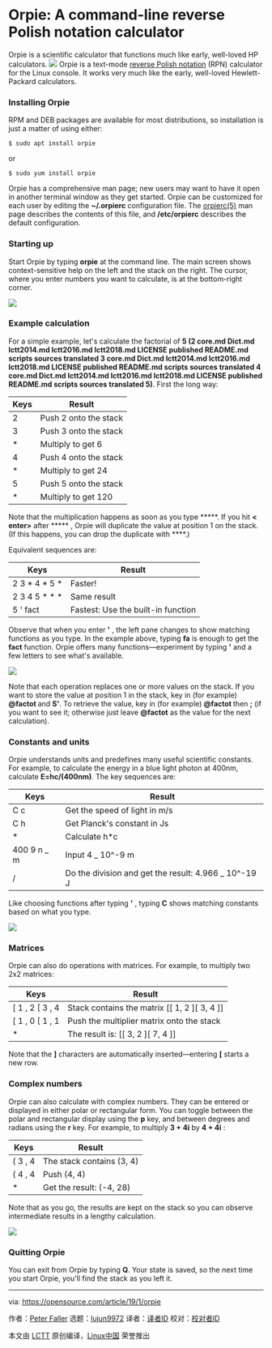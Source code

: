 [#]: collector: (lujun9972)
[#]: translator: ( )
[#]: reviewer: ( )
[#]: publisher: ( )
[#]: url: ( )
[#]: subject: (Orpie: A command-line reverse Polish notation calculator)
[#]: via: (https://opensource.com/article/19/1/orpie)
[#]: author: (Peter Faller https://opensource.com/users/peterfaller)

Orpie: A command-line reverse Polish notation calculator
======
Orpie is a scientific calculator that functions much like early, well-loved HP calculators.
![](https://opensource.com/sites/default/files/styles/image-full-size/public/lead-images/calculator_money_currency_financial_tool.jpg?itok=2QMa1y8c)
Orpie is a text-mode [reverse Polish notation][1] (RPN) calculator for the Linux console. It works very much like the early, well-loved Hewlett-Packard calculators.

### Installing Orpie

RPM and DEB packages are available for most distributions, so installation is just a matter of using either:

```
$ sudo apt install orpie
```

or

```
$ sudo yum install orpie
```

Orpie has a comprehensive man page; new users may want to have it open in another terminal window as they get started. Orpie can be customized for each user by editing the **~/.orpierc** configuration file. The [orpierc(5)][2] man page describes the contents of this file, and **/etc/orpierc** describes the default configuration.

### Starting up

Start Orpie by typing **orpie** at the command line. The main screen shows context-sensitive help on the left and the stack on the right. The cursor, where you enter numbers you want to calculate, is at the bottom-right corner.

![](https://opensource.com/sites/default/files/uploads/orpie_start.png)

### Example calculation

For a simple example, let's calculate the factorial of **5 (2 core.md Dict.md lctt2014.md lctt2016.md lctt2018.md LICENSE published README.md scripts sources translated 3 core.md Dict.md lctt2014.md lctt2016.md lctt2018.md LICENSE published README.md scripts sources translated 4 core.md Dict.md lctt2014.md lctt2016.md lctt2018.md LICENSE published README.md scripts sources translated 5)**. First the long way:

| Keys      | Result                |
| --------- | ---------             |
| 2 <enter> | Push 2 onto the stack |
| 3 <enter> | Push 3 onto the stack |
| *         | Multiply to get 6     |
| 4 <enter> | Push 4 onto the stack |
| *         | Multiply to get 24    |
| 5 <enter> | Push 5 onto the stack |
| *         | Multiply to get 120   |

Note that the multiplication happens as soon as you type *****. If you hit **< enter>** after ***** , Orpie will duplicate the value at position 1 on the stack. (If this happens, you can drop the duplicate with **\**.)

Equivalent sequences are:

| Keys                                  | Result                             |
| -------------                         | -------------                      |
| 2 <enter> 3 * 4 * 5 *                 | Faster!                            |
| 2 <enter> 3 <enter> 4 <enter> 5 * * * | Same result                        |
| 5 <enter> ' fact <enter>              | Fastest: Use the built-in function |

Observe that when you enter **'** , the left pane changes to show matching functions as you type. In the example above, typing **fa** is enough to get the **fact** function. Orpie offers many functions—experiment by typing **'** and a few letters to see what's available.

![](https://opensource.com/sites/default/files/uploads/orpie_functions.png)

Note that each operation replaces one or more values on the stack. If you want to store the value at position 1 in the stack, key in (for example) **@factot <enter>** and **S'**. To retrieve the value, key in (for example) **@factot <enter>** then **;** (if you want to see it; otherwise just leave **@factot** as the value for the next calculation).

### Constants and units

Orpie understands units and predefines many useful scientific constants. For example, to calculate the energy in a blue light photon at 400nm, calculate **E=hc/(400nm)**. The key sequences are:

| Keys                | Result                                               |
| --------------      | --------------                                       |
| C c <enter>         | Get the speed of light in m/s                        |
| C h <enter>         | Get Planck's constant in Js                          |
| *                   | Calculate h*c                                        |
| 400 <space> 9 n _ m | Input 4 _ 10^-9 m                                    |
| /                   | Do the division and get the result: 4.966 _ 10^-19 J |

Like choosing functions after typing **'** , typing **C** shows matching constants based on what you type.

![](https://opensource.com/sites/default/files/uploads/orpie_constants.png)

### Matrices

Orpie can also do operations with matrices. For example, to multiply two 2x2 matrices:

| Keys                    | Result                                       |
| --------                | --------                                     |
| [ 1 , 2 [ 3 , 4 <enter> | Stack contains the matrix [[ 1, 2 ][ 3, 4 ]] |
| [ 1 , 0 [ 1 , 1 <enter> | Push the multiplier matrix onto the stack    |
| *                       | The result is: [[ 3, 2 ][ 7, 4 ]]            |

Note that the **]** characters are automatically inserted—entering **[** starts a new row.

### Complex numbers

Orpie can also calculate with complex numbers. They can be entered or displayed in either polar or rectangular form. You can toggle between the polar and rectangular display using the **p** key, and between degrees and radians using the **r** key. For example, to multiply **3 + 4i** by **4 + 4i** :

| Keys            | Result                    |
| --------        | --------                  |
| ( 3 , 4 <enter> | The stack contains (3, 4) |
| ( 4 , 4 <enter> | Push (4, 4)               |
| *               | Get the result: (-4, 28)  |

Note that as you go, the results are kept on the stack so you can observe intermediate results in a lengthy calculation.

![](https://opensource.com/sites/default/files/uploads/orpie_final.png)

### Quitting Orpie

You can exit from Orpie by typing **Q**. Your state is saved, so the next time you start Orpie, you'll find the stack as you left it.

--------------------------------------------------------------------------------

via: https://opensource.com/article/19/1/orpie

作者：[Peter Faller][a]
选题：[lujun9972][b]
译者：[译者ID](https://github.com/译者ID)
校对：[校对者ID](https://github.com/校对者ID)

本文由 [LCTT](https://github.com/LCTT/TranslateProject) 原创编译，[Linux中国](https://linux.cn/) 荣誉推出

[a]: https://opensource.com/users/peterfaller
[b]: https://github.com/lujun9972
[1]: https://en.wikipedia.org/wiki/Reverse_Polish_notation
[2]: https://github.com/pelzlpj/orpie/blob/master/doc/orpierc.5
